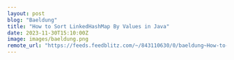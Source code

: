 ```yaml
---
layout: post
blog: "Baeldung"
title: "How to Sort LinkedHashMap By Values in Java"
date: 2023-11-30T15:10:00Z
image: images/baeldung.png
remote_url: "https://feeds.feedblitz.com/~/843110630/0/baeldung~How-to-Sort-LinkedHashMap-By-Values-in-Java"
---
```

